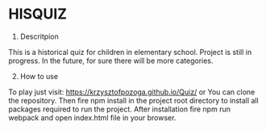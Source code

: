 # HISQUIZ

1. Descritpion

This is a historical quiz for children in elementary school. Project is still in progress. In the future, for sure there will be more categories.

2. How to use

To play just visit: https://krzysztofpozoga.github.io/Quiz/ or You can clone the repository. Then fire npm install in the project root directory to install all packages required to run the project. After installation fire npm run webpack and open index.html file in your browser.
